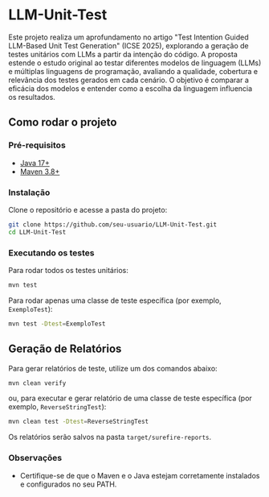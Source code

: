 # LLM-Unit-Test

Este projeto realiza um aprofundamento no artigo "Test Intention Guided LLM-Based Unit Test Generation" (ICSE 2025), explorando a geração de testes unitários com LLMs a partir da intenção do código. A proposta estende o estudo original ao testar diferentes modelos de linguagem (LLMs) e múltiplas linguagens de programação, avaliando a qualidade, cobertura e relevância dos testes gerados em cada cenário. O objetivo é comparar a eficácia dos modelos e entender como a escolha da linguagem influencia os resultados.

## Como rodar o projeto

### Pré-requisitos

- [Java 17+](https://adoptium.net/)
- [Maven 3.8+](https://maven.apache.org/)

### Instalação

Clone o repositório e acesse a pasta do projeto:

```bash
git clone https://github.com/seu-usuario/LLM-Unit-Test.git
cd LLM-Unit-Test
```

### Executando os testes

Para rodar todos os testes unitários:

```bash
mvn test
```

Para rodar apenas uma classe de teste específica (por exemplo, `ExemploTest`):

```bash
mvn test -Dtest=ExemploTest
```

## Geração de Relatórios

Para gerar relatórios de teste, utilize um dos comandos abaixo:

```bash
mvn clean verify
```

ou, para executar e gerar relatório de uma classe de teste específica (por exemplo, `ReverseStringTest`):

```bash
mvn clean test -Dtest=ReverseStringTest
```

Os relatórios serão salvos na pasta `target/surefire-reports`.

### Observações

- Certifique-se de que o Maven e o Java estejam corretamente instalados e configurados no seu PATH.

